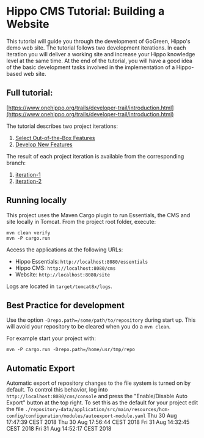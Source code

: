 # Hippo CMS Tutorial: Building a Website

This tutorial will guide you through the development of GoGreen, Hippo's demo
web site. The tutorial follows two development iterations. In each iteration
you will deliver a working site and increase your Hippo knowledge level at the
same time. At the end of the tutorial, you will have a good idea of the basic
development tasks involved in the implementation of a Hippo-based web site.

## Full tutorial:
[https://www.onehippo.org/trails/developer-trail/introduction.html](https://www.onehippo.org/trails/developer-trail/introduction.html)

The tutorial describes two project iterations:

1. [Select Out-of-the-Box Features](https://www.onehippo.org/trails/developer-trail/configure-out-of-the-box-features/select-out-of-the-box-features.html)
2. [Develop New Features](https://www.onehippo.org/trails/developer-trail/develop-new-features/two-columns-page-configuration.html)

The result of each project iteration is available from the corresponding branch:

1. [iteration-1](https://github.com/onehippo/website-tutorial/tree/iteration-1)
2. [iteration-2](https://github.com/onehippo/website-tutorial/tree/iteration-2)

## Running locally

This project uses the Maven Cargo plugin to run Essentials, the CMS and site
locally in Tomcat.
From the project root folder, execute:

    mvn clean verify
    mvn -P cargo.run

Access the applications at the following URLs:

* Hippo Essentials: `http://localhost:8080/essentials`
* Hippo CMS: `http://localhost:8080/cms`
* Website: `http://localhost:8080/site`

Logs are located in `target/tomcat8x/logs`.

## Best Practice for development

Use the option `-Drepo.path=/some/path/to/repository` during start up. This
will avoid your repository to be cleared when you do a `mvn clean`.

For example start your project with:

    mvn -P cargo.run -Drepo.path=/home/usr/tmp/repo
    
## Automatic Export

Automatic export of repository changes to the file system is turned on by
default. To control this behavior, log into `http://localhost:8080/cms/console`
and press the "Enable/Disable Auto Export" button at the top right. To set this
as the default for your project edit the file
`./repository-data/application/src/main/resources/hcm-config/configuration/modules/autoexport-module.yaml`
Thu 30 Aug 17:47:39 CEST 2018
Thu 30 Aug 17:56:44 CEST 2018
Fri 31 Aug 14:32:45 CEST 2018
Fri 31 Aug 14:52:17 CEST 2018
